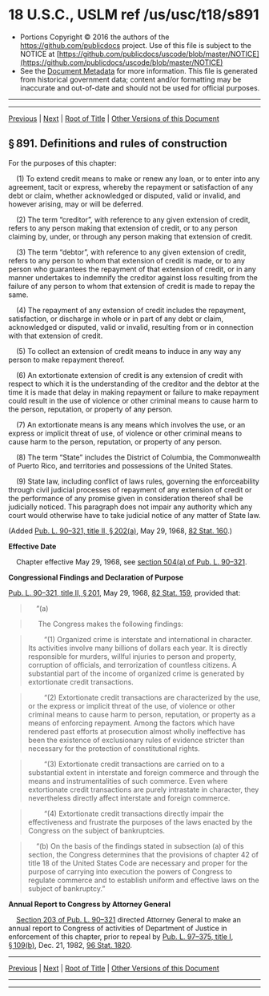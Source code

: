 ---
---

# 18 U.S.C., USLM ref /us/usc/t18/s891

* Portions Copyright © 2016 the authors of the https://github.com/publicdocs project.
  Use of this file is subject to the NOTICE at [https://github.com/publicdocs/uscode/blob/master/NOTICE](https://github.com/publicdocs/uscode/blob/master/NOTICE)
* See the [Document Metadata](././../../../../..//README.md) for more information.
  This file is generated from historical government data; content and/or formatting may be inaccurate and out-of-date and should not be used for official purposes.

----------
----------

[Previous](./../../../../..//us/usc/t18/ptI/ch42/m__us_usc_t18_ptI_ch42.md) | [Next](./../../../../..//us/usc/t18/ptI/ch42/m__us_usc_t18_s892.md) | [Root of Title](./../../../../../) | [Other Versions of this Document](https://publicdocs.github.io/go/links?ns=uslm&ref=%2Fus%2Fusc%2Ft18%2Fs891)

## § 891. Definitions and rules of construction

For the purposes of this chapter:

    (1) To extend credit means to make or renew any loan, or to enter into any agreement, tacit or express, whereby the repayment or satisfaction of any debt or claim, whether acknowledged or disputed, valid or invalid, and however arising, may or will be deferred.

    (2) The term “creditor”, with reference to any given extension of credit, refers to any person making that extension of credit, or to any person claiming by, under, or through any person making that extension of credit.

    (3) The term “debtor”, with reference to any given extension of credit, refers to any person to whom that extension of credit is made, or to any person who guarantees the repayment of that extension of credit, or in any manner undertakes to indemnify the creditor against loss resulting from the failure of any person to whom that extension of credit is made to repay the same.

    (4) The repayment of any extension of credit includes the repayment, satisfaction, or discharge in whole or in part of any debt or claim, acknowledged or disputed, valid or invalid, resulting from or in connection with that extension of credit.

    (5) To collect an extension of credit means to induce in any way any person to make repayment thereof.

    (6) An extortionate extension of credit is any extension of credit with respect to which it is the understanding of the creditor and the debtor at the time it is made that delay in making repayment or failure to make repayment could result in the use of violence or other criminal means to cause harm to the person, reputation, or property of any person.

    (7) An extortionate means is any means which involves the use, or an express or implicit threat of use, of violence or other criminal means to cause harm to the person, reputation, or property of any person.

    (8) The term “State” includes the District of Columbia, the Commonwealth of Puerto Rico, and territories and possessions of the United States.

    (9) State law, including conflict of laws rules, governing the enforceability through civil judicial processes of repayment of any extension of credit or the performance of any promise given in consideration thereof shall be judicially noticed. This paragraph does not impair any authority which any court would otherwise have to take judicial notice of any matter of State law.

(Added [Pub. L. 90–321, title II, § 202(a)][/us/pl/90/321/s202/a], May 29, 1968, [82 Stat. 160][/us/stat/82/160].)

 __Effective Date__ 

    Chapter effective May 29, 1968, see [section 504(a) of Pub. L. 90–321][/us/pl/90/321/s504/a].

 __Congressional Findings and Declaration of Purpose__ 

[Pub. L. 90–321, title II, § 201][/us/pl/90/321/s201], May 29, 1968, [82 Stat. 159][/us/stat/82/159], provided that:

>     “(a)

>      The Congress makes the following findings:

>         “(1) Organized crime is interstate and international in character. Its activities involve many billions of dollars each year. It is directly responsible for murders, willful injuries to person and property, corruption of officials, and terrorization of countless citizens. A substantial part of the income of organized crime is generated by extortionate credit transactions.

>         “(2) Extortionate credit transactions are characterized by the use, or the express or implicit threat of the use, of violence or other criminal means to cause harm to person, reputation, or property as a means of enforcing repayment. Among the factors which have rendered past efforts at prosecution almost wholly ineffective has been the existence of exclusionary rules of evidence stricter than necessary for the protection of constitutional rights.

>         “(3) Extortionate credit transactions are carried on to a substantial extent in interstate and foreign commerce and through the means and instrumentalities of such commerce. Even where extortionate credit transactions are purely intrastate in character, they nevertheless directly affect interstate and foreign commerce.

>         “(4) Extortionate credit transactions directly impair the effectiveness and frustrate the purposes of the laws enacted by the Congress on the subject of bankruptcies.

>     “(b) On the basis of the findings stated in subsection (a) of this section, the Congress determines that the provisions of chapter 42 of title 18 of the United States Code are necessary and proper for the purpose of carrying into execution the powers of Congress to regulate commerce and to establish uniform and effective laws on the subject of bankruptcy.”

 __Annual Report to Congress by Attorney General__ 

    [Section 203 of Pub. L. 90–321][/us/pl/90/321/s203] directed Attorney General to make an annual report to Congress of activities of Department of Justice in enforcement of this chapter, prior to repeal by [Pub. L. 97–375, title I, § 109(b)][/us/pl/97/375/s109/b], Dec. 21, 1982, [96 Stat. 1820][/us/stat/96/1820].

----------

[Previous](./../../../../..//us/usc/t18/ptI/ch42/m__us_usc_t18_ptI_ch42.md) | [Next](./../../../../..//us/usc/t18/ptI/ch42/m__us_usc_t18_s892.md) | [Root of Title](./../../../../../) | [Other Versions of this Document](https://publicdocs.github.io/go/links?ns=uslm&ref=%2Fus%2Fusc%2Ft18%2Fs891)

----------
----------

[/us/pl/90/321/s202/a]: https://publicdocs.github.io/go/links?ns=uslm&ref=%2Fus%2Fpl%2F90%2F321%2Fs202%2Fa
[/us/stat/82/160]: https://publicdocs.github.io/go/links?ns=uslm&ref=%2Fus%2Fstat%2F82%2F160
[/us/pl/90/321/s504/a]: https://publicdocs.github.io/go/links?ns=uslm&ref=%2Fus%2Fpl%2F90%2F321%2Fs504%2Fa
[/us/pl/90/321/s201]: https://publicdocs.github.io/go/links?ns=uslm&ref=%2Fus%2Fpl%2F90%2F321%2Fs201
[/us/stat/82/159]: https://publicdocs.github.io/go/links?ns=uslm&ref=%2Fus%2Fstat%2F82%2F159
[/us/pl/90/321/s203]: https://publicdocs.github.io/go/links?ns=uslm&ref=%2Fus%2Fpl%2F90%2F321%2Fs203
[/us/pl/97/375/s109/b]: https://publicdocs.github.io/go/links?ns=uslm&ref=%2Fus%2Fpl%2F97%2F375%2Fs109%2Fb
[/us/stat/96/1820]: https://publicdocs.github.io/go/links?ns=uslm&ref=%2Fus%2Fstat%2F96%2F1820


